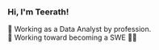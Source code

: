 ###  Hi, I'm Teerath!

🚀 Working as a Data Analyst by profession.<br/>
📍 Working toward becoming a SWE 💪🏻<br/>
